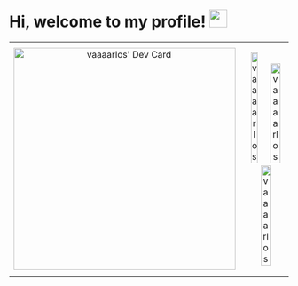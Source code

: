# Hi, welcome to my profile! <img src="https://github.com/TheDudeThatCode/TheDudeThatCode/blob/master/Assets/Hi.gif" height="32px">

<table>
    <tr style="border-collapse: collapse;">
        <td style="text-align: center;">
            <a href="https://app.daily.dev/vaaaarlos"><img src="https://api.daily.dev/devcards/7ceb7b387f6c424693f69a13ae74bddc.png?r=b0k" width="400" alt="vaaaarlos' Dev Card"/></a>
        </td>
        <td style="text-align: center;">
            <p align="center">
                <img width="40%" src="https://github-readme-stats.vercel.app/api/top-langs?username=vaaaarlos&show_icons=true&theme=dracula&title_color=ffffff&text_color=ffffff&bg_color=000000&locale=en&layout=compact&hide_border=true" alt="vaaaarlos" /> 
                <img width="48%" src="https://github-readme-stats.vercel.app/api?username=vaaaarlos&show_icons=true&theme=dracula&title_color=ffffff&text_color=ffffff&bg_color=000000&locale=en&hide_border=true" alt="vaaaarlos" />
                <img width="48%" src="https://github-readme-streak-stats.herokuapp.com/?user=vaaaarlos&theme=highcontrast&hide_border=true" alt="vaaaarlos" />
            </p>
        </td>
    </tr>
</table>
